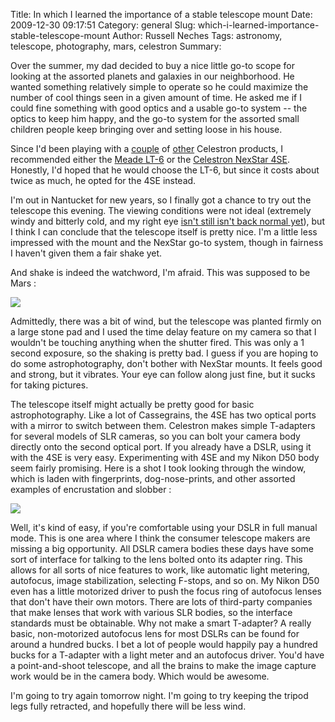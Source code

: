 Title: In which I learned the importance of a stable telescope mount
Date: 2009-12-30 09:17:51
Category: general
Slug: which-i-learned-importance-stable-telescope-mount
Author: Russell Neches
Tags: astronomy, telescope, photography, mars, celestron
Summary: 


Over the summer, my dad decided to buy a nice little go-to scope for
looking at the assorted planets and galaxies in our neighborhood. He
wanted something relatively simple to operate so he could maximize the
number of cool things seen in a given amount of time. He asked me if I
could fine something with good optics and a usable go-to system -- the
optics to keep him happy, and the go-to system for the assorted small
children people keep bringing over and setting loose in his house.

Since I'd been playing with a
[couple](http://vort.org/2009/08/03/and-now-some-astronomy/) of
[other](http://vort.org/2009/12/16/microscope-shots/) Celestron
products, I recommended either the [Meade
LT-6](http://www.meade.com/lt6/LT6index.html) or the [Celestron NexStar
4SE](http://www.celestron.com/c3/product.php?CatID=13&ProdID=413).
Honestly, I'd hoped that he would choose the LT-6, but since it costs
about twice as much, he opted for the 4SE instead.

I'm out in Nantucket for new years, so I finally got a chance to try out
the telescope this evening. The viewing conditions were not ideal
(extremely windy and bitterly cold, and my right eye [isn't still isn't
back normal
yet](http://vort.org/2009/12/24/fun-mystery-retinal-bubbles/)), but I
think I can conclude that the telescope itself is pretty nice. I'm a
little less impressed with the mount and the NexStar go-to system,
though in fairness I haven't given them a fair shake yet.

And shake is indeed the watchword, I'm afraid. This was supposed to be
Mars :

![](http://vort.org/media/images/mars_nexstar_4se.jpg)

Admittedly, there was a bit of wind, but the telescope was planted
firmly on a large stone pad and I used the time delay feature on my
camera so that I wouldn't be touching anything when the shutter fired.
This was only a 1 second exposure, so the shaking is pretty bad. I guess
if you are hoping to do some astrophotography, don't bother with NexStar
mounts. It feels good and strong, but it vibrates. Your eye can follow
along just fine, but it sucks for taking pictures.

The telescope itself might actually be pretty good for basic
astrophotography. Like a lot of Cassegrains, the 4SE has two optical
ports with a mirror to switch between them. Celestron makes simple
T-adapters for several models of SLR cameras, so you can bolt your
camera body directly onto the second optical port. If you already have a
DSLR, using it with the 4SE is very easy. Experimenting with 4SE and my
Nikon D50 body seem fairly promising. Here is a shot I took looking
through the window, which is laden with fingerprints, dog-nose-prints,
and other assorted examples of encrustation and slobber :

![](http://vort.org/media/images/4se_test.JPG)

Well, it's kind of easy, if you're comfortable using your DSLR in full
manual mode. This is one area where I think the consumer telescope
makers are missing a big opportunity. All DSLR camera bodies these days
have some sort of interface for talking to the lens bolted onto its
adapter ring. This allows for all sorts of nice features to work, like
automatic light metering, autofocus, image stabilization, selecting
F-stops, and so on. My Nikon D50 even has a little motorized driver to
push the focus ring of autofocus lenses that don't have their own
motors. There are lots of third-party companies that make lenses that
work with various SLR bodies, so the interface standards must be
obtainable. Why not make a smart T-adapter? A really basic,
non-motorized autofocus lens for most DSLRs can be found for around a
hundred bucks. I bet a lot of people would happily pay a hundred bucks
for a T-adapter with a light meter and an autofocus driver. You'd have a
point-and-shoot telescope, and all the brains to make the image capture
work would be in the camera body. Which would be awesome.

I'm going to try again tomorrow night. I'm going to try keeping the
tripod legs fully retracted, and hopefully there will be less wind.
